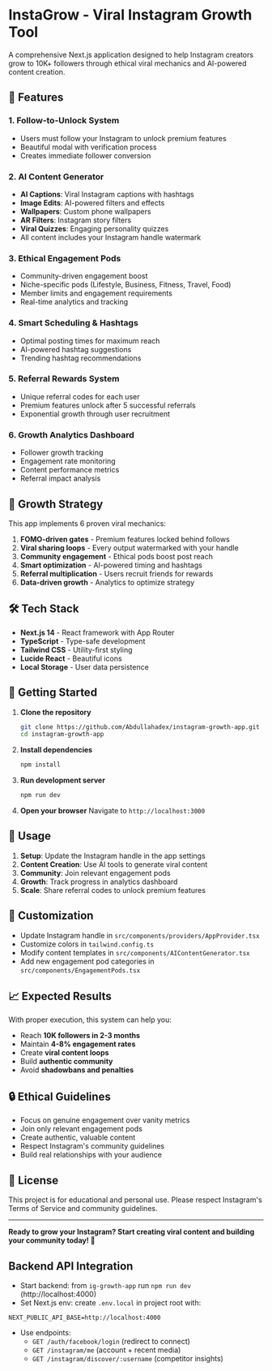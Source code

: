 # InstaGrow - Viral Instagram Growth Tool

A comprehensive Next.js application designed to help Instagram creators grow to 10K+ followers through ethical viral mechanics and AI-powered content creation.

## 🚀 Features

### 1. Follow-to-Unlock System
- Users must follow your Instagram to unlock premium features
- Beautiful modal with verification process
- Creates immediate follower conversion

### 2. AI Content Generator
- **AI Captions**: Viral Instagram captions with hashtags
- **Image Edits**: AI-powered filters and effects
- **Wallpapers**: Custom phone wallpapers
- **AR Filters**: Instagram story filters
- **Viral Quizzes**: Engaging personality quizzes
- All content includes your Instagram handle watermark

### 3. Ethical Engagement Pods
- Community-driven engagement boost
- Niche-specific pods (Lifestyle, Business, Fitness, Travel, Food)
- Member limits and engagement requirements
- Real-time analytics and tracking

### 4. Smart Scheduling & Hashtags
- Optimal posting times for maximum reach
- AI-powered hashtag suggestions
- Trending hashtag recommendations

### 5. Referral Rewards System
- Unique referral codes for each user
- Premium features unlock after 5 successful referrals
- Exponential growth through user recruitment

### 6. Growth Analytics Dashboard
- Follower growth tracking
- Engagement rate monitoring
- Content performance metrics
- Referral impact analysis

## 🎯 Growth Strategy

This app implements 6 proven viral mechanics:

1. **FOMO-driven gates** - Premium features locked behind follows
2. **Viral sharing loops** - Every output watermarked with your handle
3. **Community engagement** - Ethical pods boost post reach
4. **Smart optimization** - AI-powered timing and hashtags
5. **Referral multiplication** - Users recruit friends for rewards
6. **Data-driven growth** - Analytics to optimize strategy

## 🛠 Tech Stack

- **Next.js 14** - React framework with App Router
- **TypeScript** - Type-safe development
- **Tailwind CSS** - Utility-first styling
- **Lucide React** - Beautiful icons
- **Local Storage** - User data persistence

## 🚀 Getting Started

1. **Clone the repository**
   ```bash
   git clone https://github.com/Abdullahadex/instagram-growth-app.git
   cd instagram-growth-app
   ```

2. **Install dependencies**
   ```bash
   npm install
   ```

3. **Run development server**
   ```bash
   npm run dev
   ```

4. **Open your browser**
   Navigate to `http://localhost:3000`

## 📱 Usage

1. **Setup**: Update the Instagram handle in the app settings
2. **Content Creation**: Use AI tools to generate viral content
3. **Community**: Join relevant engagement pods
4. **Growth**: Track progress in analytics dashboard
5. **Scale**: Share referral codes to unlock premium features

## 🎨 Customization

- Update Instagram handle in `src/components/providers/AppProvider.tsx`
- Customize colors in `tailwind.config.ts`
- Modify content templates in `src/components/AIContentGenerator.tsx`
- Add new engagement pod categories in `src/components/EngagementPods.tsx`

## 📈 Expected Results

With proper execution, this system can help you:
- Reach **10K followers in 2-3 months**
- Maintain **4-8% engagement rates**
- Create **viral content loops**
- Build **authentic community**
- Avoid **shadowbans and penalties**

## 🔒 Ethical Guidelines

- Focus on genuine engagement over vanity metrics
- Join only relevant engagement pods
- Create authentic, valuable content
- Respect Instagram's community guidelines
- Build real relationships with your audience

## 📄 License

This project is for educational and personal use. Please respect Instagram's Terms of Service and community guidelines.

---

**Ready to grow your Instagram? Start creating viral content and building your community today! 🚀**

## Backend API Integration

- Start backend: from `ig-growth-app` run `npm run dev` (http://localhost:4000)
- Set Next.js env: create `.env.local` in project root with:

```
NEXT_PUBLIC_API_BASE=http://localhost:4000
```

- Use endpoints:
  - `GET /auth/facebook/login` (redirect to connect)
  - `GET /instagram/me` (account + recent media)
  - `GET /instagram/discover/:username` (competitor insights)
